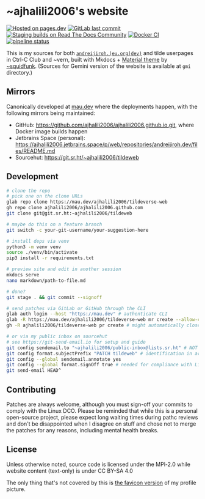# ~ajhalili2006's website

[![Hosted on pages.dev](https://img.shields.io/badge/hosted%20on-pages.dev-orange?style=flat-square&logo=cloudflare)](https://pages.dev)
[![GitLab last commit](https://img.shields.io/gitlab/last-commit/andreijiroh.dev/website?gitlab_url=https%3A%2F%2Fmau.dev&style=flat-square)](https://mau.dev/andreijiroh.dev/website/commits)
[![Staging builds on Read The Docs Community](https://readthedocs.org/projects/ajhalili2006/badge/?version=latest&style=flat-square)](https://readthedocs.org/projects/ajhalili2006/)
[![Docker CI](https://github.com/ajhalili2006/ajhalili2006.github.io/actions/workflows/docker.yml/badge.svg?event=schedule&style=flat-badge)](https://github.com/ajhalili2006/ajhalili2006.github.io/actions/workflows/docker.yml?query=event%3Aschedule)
[![pipeline status](https://mau.dev/andreijiroh.dev/website/badges/main/pipeline.svg?style=flat-square)](https://mau.dev/andreijiroh.dev/website/-/pipelines)

This is my sources for both [`andreijiroh.(eu.org|dev)`](https://andreijiroh.eu.org) and tilde userpages in Ctrl-C Club and ~vern,
built with Mkdocs + [Material theme](https://go.andreijiroh.eu.org/mkdocs-material) by [~squidfunk](https://go.andreijiroh.eu.org/squidfunk).
(Sources for Gemini version of the website is available at `gmi` directory.)

## Mirrors

Canonically developed at [mau.dev](https://mau.dev/andreijiroh.dev/website.git) where the deployments happen, with the following mirrors being maintained:

* GitHub: <https://github.com/ajhalili2006/ajhalili2006.github.io.git>, where Docker image builds happen
* Jetbrains Space (personal): <https://ajhalili2006.jetbrains.space/p/web/repositories/andreijiroh.dev/files/README.md>
* Sourcehut: <https://git.sr.ht/~ajhalili2006/tildeweb>

## Development

```bash
# clone the repo
# pick one on the clone URLs
glab repo clone https://mau.dev/ajhalili2006/tildeverse-web
gh repo clone ajhalili2006/ajhalili2006.github.com
git clone git@git.sr.ht:~ajhalili2006/tildeweb

# maybe do this on a feature branch
git switch -c your-git-username/your-suggestion-here

# install deps via venv
python3 -m venv venv
source ./venv/bin/activate
pip3 install -r requirements.txt

# preview site and edit in another session
mkdocs serve
nano markdown/path-to-file.md

# done?
git stage . && git commit --signoff

# send patches via GitLab or GitHub through the CLI
glab auth login --host "https://mau.dev" # authenticate CLI
glab -R https://mau.dev/ajhalili2006/tildeverse-web mr create --allow-collaboration -b main
gh -R ajhalili2006/tildeverse-web pr create # might automatically closes PR due to mirror status

# or via my public inbox on sourcehut
# see https://git-send-email.io for setup and guide
git config sendemail.to "~ajhalili2006/public-inbox@lists.sr.ht" # NOT my personal email
git config format.subjectPrefix "PATCH tildeweb" # identification in archives + builds.sr.ht
git config --global sendemail.annotate yes
git config --global format.signOff true # needed for compliance with Linux DCO
git send-email HEAD^
```

## Contributing

Patches are always welcome, although you must sign-off your commits to comply with the Linux DCO.
Please be reminded that while this is a personal open-source project, please expect long waiting
times during pathc reviews and don't be disappointed when I disagree on stuff and chose not to merge
the patches for any reasons, including mental health breaks.

## License

Unless otherwise noted, source code is licensed under the MPl-2.0 while website content (text-only)
is under CC BY-SA 4.0

The only thing that's not covered by this is [the favicon version](markdown/assets/images/favicon.png) of my profile picture.
